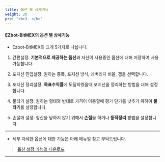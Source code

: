 ```yaml
---
title: 옵션 별 상세기능
weight: 20
pre: "<b>3. </b>"
---
```

#### EZbot-BitMEX의 옵션 별 상세기능


- Ezbot-BitMEX의 크게 5가지로 나뉩니다.

1. 간편설정: **기본적으로 제공하는 옵션**과 자신이 사용중인 옵션에 대해 저장하여 사용 가능합니다.

2. 포지션 진입설정: 원하는 종목, 포지션 방식, 레버리지 비율, 갭을 선택합니다.

3. 포지션 정리설정: **목표수익률**에 도달하였을때 포지션을 정리하는 방법을 대해 설정합니다.

4. 물타기 설정: 원하는 형태와 반대로 가격이 이동할때 평가 단가를 낮추기 위하여 **물타기**를 설정합니다.

5. 손절매 설정: 청산을 당하지 않기 위해서 **손절**을 하거나 **동적정리** 방법을 설정합니다. 

---

- 세부 자세한 옵션에 대한 기능은 아래 메뉴얼 참고 부탁드립니다. 


> [옵션 설정 메뉴얼 다운로드](https://github.com/ezbotTNT/ezbotTNT.github.io/raw/develop/content/3_document/3.files/EZ-BitMEX_Manual.pdf)

---